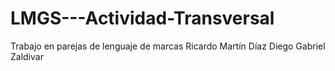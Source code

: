 # LMGS---Actividad-Transversal
Trabajo en parejas de lenguaje de marcas
Ricardo Martín Díaz
Diego Gabriel Zaldivar